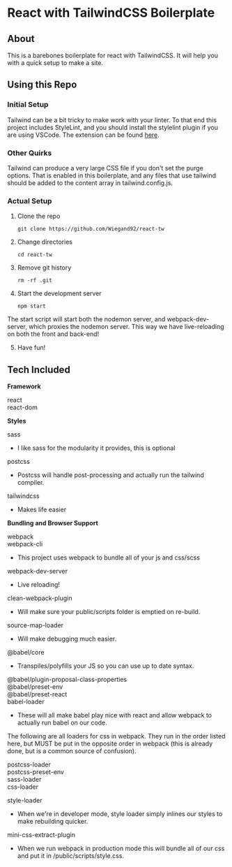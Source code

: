 # React with TailwindCSS Boilerplate

## About

This is a barebones boilerplate for react with TailwindCSS. It will help you with a quick setup to make a site.

## Using this Repo

### **Initial Setup**

Tailwind can be a bit tricky to make work with your linter. To that end this project includes StyleLint, and you should install the stylelint plugin if you are using VSCode. The extension can be found [here](https://marketplace.visualstudio.com/items?itemName=stylelint.vscode-stylelint).

### **Other Quirks**

Tailwind can produce a very large CSS file if you don't set the purge options. That is enabled in this boilerplate, and any files that use tailwind should be added to the content array in tailwind.config.js.

### **Actual Setup**

1. Clone the repo

   `git clone https://github.com/Wiegand92/react-tw`

2. Change directories

   `cd react-tw`

3. Remove git history

   `rm -rf .git`

4. Start the development server

   `npm start`

The start script will start both the nodemon server, and webpack-dev-server, which proxies the nodemon server. This way we have live-reloading on both the front and back-end!

5. Have fun!

## Tech Included

**Framework**

react  
 react-dom

**Styles**

sass

- I like sass for the modularity it provides, this is optional

postcss

- Postcss will handle post-processing and actually run the tailwind compiler.

tailwindcss

- Makes life easier

**Bundling and Browser Support**

webpack  
 webpack-cli

- This project uses webpack to bundle all of your js and css/scss

webpack-dev-server

- Live reloading!

clean-webpack-plugin

- Will make sure your public/scripts folder is emptied on re-build.

source-map-loader

- Will make debugging much easier.

@babel/core

- Transpiles/polyfills your JS so you can use up to date syntax.

@babel/plugin-proposal-class-properties  
 @babel/preset-env  
 @babel/preset-react  
 babel-loader

- These will all make babel play nice with react and allow webpack to actually run babel on our code.

The following are all loaders for css in webpack. They run in the order listed here, but MUST be put in the opposite order in webpack (this is already done, but is a common source of confusion).

postcss-loader  
 postcss-preset-env  
 sass-loader  
 css-loader

style-loader

- When we're in developer mode, style loader simply inlines our styles to make rebuilding quicker.

mini-css-extract-plugin

- When we run webpack in production mode this will bundle all of our css and put it in /public/scripts/style.css.
